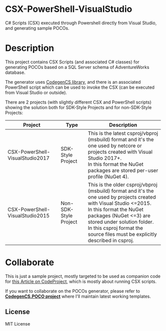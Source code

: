 # CSX-PowerShell-VisualStudio

C# Scripts (CSX) executed through Powershell directly from Visual Studio, and generating sample POCOs.

# Description

This project contains CSX Scripts (and associated C# classes) for generating POCOs based on a SQL Server schema of AdventureWorks database.

The generator uses [CodegenCS library](https://github.com/Drizin/CodegenCS/tree/master/src/CodegenCS), 
and there is an associated PowerShell script which can be used to invoke the CSX (can be executed from Visual Studio or outside).

There are 2 projects (with slightly different CSX and PowerShell scripts) showing the solution both for SDK-Style Projects and for non-SDK-Style Projects:

Project | Type | Description
------------ | ------------- |-------------
CSX-PowerShell-VisualStudio2017 | SDK-Style Project | This is the latest csproj/vbproj (msbuild) format and it's the one used by netcore or projects created with Visual Studio 2017+. <br /> In this format the NuGet packages are stored per-user profile (NuGet 4).
CSX-PowerShell-VisualStudio2015 | Non-SDK-Style Project | This is the older csproj/vbproj (msbuild) format and it's the one used by projects created with Visual Studio <=2015. <br /> In this format the NuGet packages (NuGet <=3) are stored under solution folder. <br />In this csproj format the source files must be explicitly described in csproj. 


# Collaborate

This is just a sample project, mostly targeted to be used as companion code for [this Article on CodeProject](https://www.codeproject.com/Articles/5273898/Running-Csharp-code-and-CSX-scripts-directly-from), which is mostly about running CSX scripts.

If you want to collaborate on the POCOs generator, please refer to [**CodegenCS.POCO project**](https://github.com/Drizin/CodegenCS/tree/master/src/CodegenCS.POCO) where I'll maintain latest working templates.

## License
MIT License
